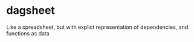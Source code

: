 # dagsheet
Like a spreadsheet, but with explict representation of dependencies, and functions as data
